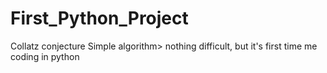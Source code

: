 # First_Python_Project
Collatz conjecture
Simple algorithm> nothing difficult, but it's first time me coding in python
